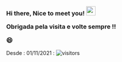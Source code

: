  
<h3>
 Hi there, Nice to meet you! <img src="https://media.giphy.com/media/hvRJCLFzcasrR4ia7z/giphy.gif" width="25px"/>
 
 Obrigada pela visita e volte sempre !! 
 
 😄 
</h3>
 
Desde : 01/11/2021 : ![visitors](https://visitor-badge.glitch.me/badge?page_id=camila-github&left_color=green&right_color=blueviolet)


 
 
 
